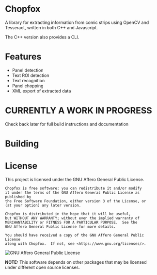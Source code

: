 # Chopfox

A library for extracting information from comic strips using OpenCV and Tesseract, written in both C++ and Javascript.

The C++ version also provides a CLI.

# Features

- Panel detection
- Text ROI detection
- Text recognition
- Panel chopping
- XML export of extracted data

# CURRENTLY A WORK IN PROGRESS

Check back later for full build instructions and documentation

# Building

# License

This project is licensed under the GNU Affero General Public License.

```
Chopfox is free software: you can redistribute it and/or modify
it under the terms of the GNU Affero General Public License as published by
the Free Software Foundation, either version 3 of the License, or
(at your option) any later version.

Chopfox is distributed in the hope that it will be useful,
but WITHOUT ANY WARRANTY; without even the implied warranty of
MERCHANTABILITY or FITNESS FOR A PARTICULAR PURPOSE.  See the
GNU Affero General Public License for more details.

You should have received a copy of the GNU Affero General Public License
along with Chopfox.  If not, see <https://www.gnu.org/licenses/>.
```

![GNU Affero General Public License](https://www.gnu.org/graphics/agplv3-88x31.png)

__NOTE:__ This software depends on other packages that may be licensed under different open source licenses.